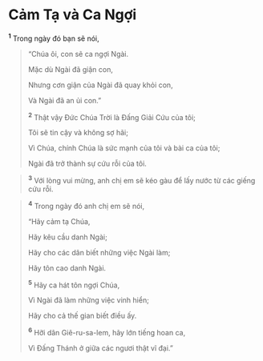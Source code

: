 # Cảm Tạ và Ca Ngợi
<sup><b>1</b></sup> Trong ngày đó bạn sẽ nói,


> “Chúa ôi, con sẽ ca ngợi Ngài.
> 
> Mặc dù Ngài đã giận con,
> 
> Nhưng cơn giận của Ngài đã quay khỏi con,
> 
> Và Ngài đã an ủi con.”
> 
> <sup><b>2</b></sup> Thật vậy Ðức Chúa Trời là Ðấng Giải Cứu của tôi;
> 
> Tôi sẽ tin cậy và không sợ hãi;
> 
> Vì Chúa, chính Chúa là sức mạnh của tôi và bài ca của tôi;
> 
> Ngài đã trở thành sự cứu rỗi của tôi.
>


> <sup><b>3</b></sup> Với lòng vui mừng, anh chị em sẽ kéo gàu để lấy nước từ các giếng cứu rỗi.
>


> <sup><b>4</b></sup> Trong ngày đó anh chị em sẽ nói,
> 
> “Hãy cảm tạ Chúa,
> 
> Hãy kêu cầu danh Ngài;
> 
> Hãy cho các dân biết những việc Ngài làm;
> 
> Hãy tôn cao danh Ngài.
> 
> <sup><b>5</b></sup> Hãy ca hát tôn ngợi Chúa,
> 
> Vì Ngài đã làm những việc vinh hiển;
> 
> Hãy cho cả thế gian biết điều ấy.
> 
> <sup><b>6</b></sup> Hỡi dân Giê-ru-sa-lem, hãy lớn tiếng hoan ca,
> 
> Vì Ðấng Thánh ở giữa các ngươi thật vĩ đại.”
>